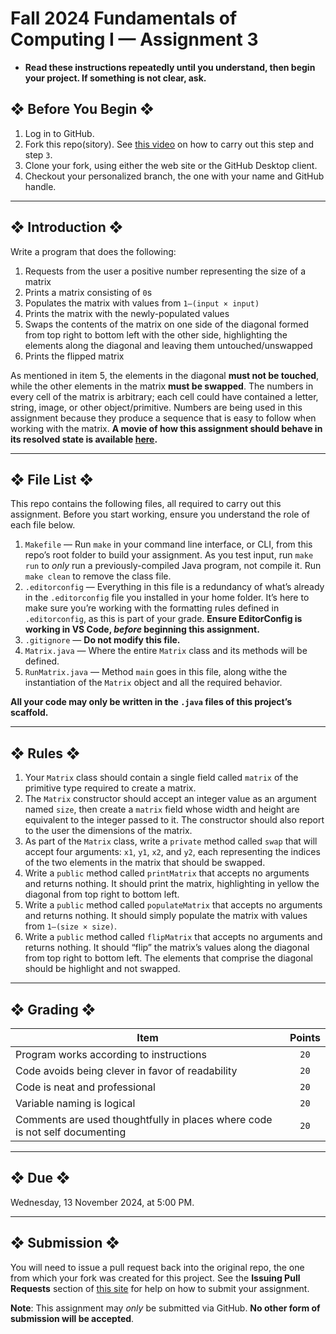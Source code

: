 # Fall 2024 Fundamentals of Computing I — Assignment 3

* **Read these instructions repeatedly until you understand, then begin your project. If something is not clear, ask.**

## ❖ Before You Begin ❖

1. Log in to GitHub.
2. Fork this repo(sitory). See [this video](http://code-warrior.github.io/tutorials/git/github/forking-and-cloning-at-the-github-web-site/) on how to carry out this step and step `3`.
3. Clone your fork, using either the web site or the GitHub Desktop client.
4. Checkout your personalized branch, the one with your name and GitHub handle.

---

## ❖ Introduction ❖

Write a program that does the following:

1. Requests from the user a positive number representing the size of a matrix
2. Prints a matrix consisting of `0`s
3. Populates the matrix with values from `1–(input × input)`
4. Prints the matrix with the newly-populated values
5. Swaps the contents of the matrix on one side of the diagonal formed from top right to bottom left with the other side, highlighting the elements along the diagonal and leaving them untouched/unswapped
6. Prints the flipped matrix

As mentioned in item 5, the elements in the diagonal **must not be touched**, while the other elements in the matrix **must be swapped**. The numbers in every cell of the matrix is arbitrary; each cell could have contained a letter, string, image, or other object/primitive. Numbers are being used in this assignment because they produce a sequence that is easy to follow when working with the matrix. **A movie of how this assignment should behave in its resolved state is available [here](http://vanegas.cs.hartford.edu/uploads/videos/matrix-flip-along-diagonal--java.mp4).**

---

## ❖ File List ❖

This repo contains the following files, all required to carry out this assignment. Before you start working, ensure you understand the role of each file below.

1. `Makefile` — Run `make` in your command line interface, or CLI, from this repo’s root folder to build your assignment. As you test input, run `make run` to _only_ run a previously-compiled Java program, not compile it. Run `make clean` to remove the class file.
2. `.editorconfig` — Everything in this file is a redundancy of what’s already in the `.editorconfig` file you installed in your home folder. It’s here to make sure you’re working with the formatting rules defined in `.editorconfig`, as this is part of your grade. **Ensure EditorConfig is working in VS Code, _before_ beginning this assignment.**
3. `.gitignore` — **Do not modify this file.**
4. `Matrix.java` — Where the entire `Matrix` class and its methods will be defined.
5. `RunMatrix.java` — Method `main` goes in this file, along withe the instantiation of the `Matrix` object and all the required behavior.

**All your code may only be written in the `.java` files of this project’s scaffold.**

---

## ❖ Rules ❖

1. Your `Matrix` class should contain a single field called `matrix` of the primitive type required to create a matrix.
2. The `Matrix` constructor should accept an integer value as an argument named `size`, then create a `matrix` field whose width and height are equivalent to the integer passed to it. The constructor should also report to the user the dimensions of the matrix.
3. As part of the `Matrix` class, write a `private` method called `swap` that will accept four arguments: `x1`, `y1`, `x2`, and `y2`, each representing the indices of the two elements in the matrix that should be swapped.
4. Write a `public` method called `printMatrix` that accepts no arguments and returns nothing. It should print the matrix, highlighting in yellow the diagonal from top right to bottom left.
5. Write a `public` method called `populateMatrix` that accepts no arguments and returns nothing. It should simply populate the matrix with values from `1–(size × size)`.
6. Write a `public` method called `flipMatrix` that accepts no arguments and returns nothing. It should “flip” the matrix’s values along the diagonal from top right to bottom left. The elements that comprise the diagonal should be highlight and not swapped.

---

## ❖ Grading ❖

| Item                                                                        | Points  |
|-----------------------------------------------------------------------------|:-------:|
| Program works according to instructions                                     | `20`    |
| Code avoids being clever in favor of readability                            | `20`    |
| Code is neat and professional                                               | `20`    |
| Variable naming is logical                                                  | `20`    |
| Comments are used thoughtfully in places where code is not self documenting | `20`    |

---

## ❖ Due ❖

Wednesday, 13 November 2024, at 5:00 PM.

---

## ❖ Submission ❖

You will need to issue a pull request back into the original repo, the one from which your fork was created for this project. See the **Issuing Pull Requests** section of [this site](http://code-warrior.github.io/tutorials/git/github/index.html) for help on how to submit your assignment.

**Note**: This assignment may _only_ be submitted via GitHub. **No other form of submission will be accepted**.

